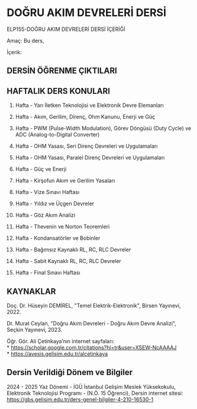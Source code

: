 # DOĞRU AKIM DEVRELERİ DERSİ

ELP155-DOĞRU AKIM DEVRELERİ DERSİ İÇERİĞİ

Amaç: Bu ders, 

İçerik:  

## DERSİN ÖĞRENME ÇIKTILARI

## HAFTALIK DERS KONULARI

1. Hafta - Yarı İletken Teknolojisi ve Elektronik Devre Elemanları

2. Hafta - Akım, Gerilim, Direnç, Ohm Kanunu, Enerji ve Güç

3. Hafta - PWM (Pulse-Width Modulation), Görev Döngüsü (Duty Cycle) ve ADC (Analog-to-Digital Converter)

4. Hafta - OHM Yasası, Seri Direnç Devreleri ve Uygulamaları

5. Hafta - OHM Yasası, Paralel Direnç Devreleri ve Uygulamaları

6. Hafta - Güç ve Enerji

7. Hafta - Kirşofun Akım ve Gerilim Yasaları

8. Hafta - Vize Sınavı Haftası

9. Hafta - Yıldız ve Üçgen Devreler

10. Hafta - Göz Akım Analizi

11. Hafta - Thevenin ve Norton Teoremleri

12. Hafta - Kondansatörler ve Bobinler

13. Hafta - Bağımsız Kaynaklı RL, RC, RLC Devreler

14. Hafta - Sabit Kaynaklı RL, RC, RLC Devreler

15. Hafta - Final Sınavı Haftası

## KAYNAKLAR

Doç. Dr. Hüseyin DEMİREL, "Temel Elektrik-Elektronik", Birsen Yayınevi, 2022.

Dr. Murat Ceylan, "Doğru Akım Devreleri - Doğru Akım Devre Analizi", Seçkin Yayınevi, 2023.

Öğr. Gör. Ali Çetinkaya’nın internet sayfaları:     
    * https://scholar.google.com.tr/citations?hl=tr&user=XSEW-NcAAAAJ      
    * https://avesis.gelisim.edu.tr/alcetinkaya      

## Dersin Verildiği Dönem ve Bilgiler

2024 - 2025 Yaz Dönemi - İGÜ İstanbul Gelişim Meslek Yüksekokulu, Elektronik Teknolojisi Programı - (N.Ö. 15 Öğrenci), Dersin internet sitesi: https://gbs.gelisim.edu.tr/ders-genel-bilgiler-4-210-16530-1 


